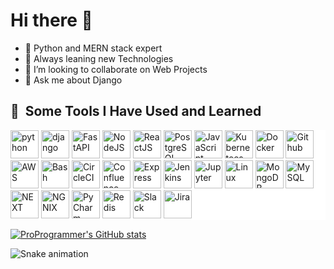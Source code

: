### <h1>Hi there 👋</h1>

<!--
**mehar13hamza/mehar13hamza** is a ✨ _special_ ✨ repository because its `README.md` (this file) appears on your GitHub profile.

Here are some ideas to get you started:

-->

- 🔭 Python and MERN stack expert 
- 🌱 Always leaning new Technologies
- 👯 I’m looking to collaborate on Web Projects
- 💬 Ask me about Django

<h2> 🚀 &nbsp;Some Tools I Have Used and Learned</h2>
<p align="left" style="background-color: white;">
<img src="https://cdn.jsdelivr.net/gh/devicons/devicon/icons/python/python-original.svg" alt="python" width="45" height="45"/>
<img src="https://cdn.jsdelivr.net/gh/devicons/devicon/icons/django/django-plain.svg" alt="django" width="45" height="45"/>
<img src="https://cdn.jsdelivr.net/gh/devicons/devicon/icons/flask/flask-original-wordmark.svg" alt="FastAPI" width="45" height="45"/>
<img src="https://cdn.jsdelivr.net/gh/devicons/devicon/icons/nodejs/nodejs-original.svg" alt="NodeJS" width="45" height="45"/>
<img src="https://cdn.jsdelivr.net/gh/devicons/devicon/icons/react/react-original.svg" alt="ReactJS" width="45" height="45"/>
<img src="https://cdn.jsdelivr.net/gh/devicons/devicon/icons/postgresql/postgresql-original.svg" alt="PostgreSQL" width="45" height="45"/>
<img src="https://cdn.jsdelivr.net/gh/devicons/devicon/icons/javascript/javascript-original.svg" alt="JavaScript" width="45" height="45"/>
<img src="https://cdn.jsdelivr.net/gh/devicons/devicon/icons/kubernetes/kubernetes-plain.svg" alt="Kubernetees" width="45" height="45"/>
<img src="https://cdn.jsdelivr.net/gh/devicons/devicon/icons/docker/docker-original.svg" alt="Docker" width="45" height="45"/>
<img src="https://cdn.jsdelivr.net/gh/devicons/devicon/icons/github/github-original.svg" alt="Github" width="45" height="45"/>
<img src="https://cdn.jsdelivr.net/gh/devicons/devicon/icons/amazonwebservices/amazonwebservices-original-wordmark.svg" alt="AWS" width="45" height="45"/>
<img src="https://cdn.jsdelivr.net/gh/devicons/devicon/icons/bash/bash-original.svg" alt="Bash" width="45" height="45"/>
<img src="https://cdn.jsdelivr.net/gh/devicons/devicon/icons/circleci/circleci-plain.svg" alt="CircleCI" width="45" height="45"/>
<img src="https://cdn.jsdelivr.net/gh/devicons/devicon/icons/confluence/confluence-original.svg" alt="Confluence" width="45" height="45"/>
<img src="https://cdn.jsdelivr.net/gh/devicons/devicon/icons/express/express-original.svg" alt="Express" width="45" height="45"/>
<img src="https://cdn.jsdelivr.net/gh/devicons/devicon/icons/jenkins/jenkins-original.svg" alt="Jenkins" width="45" height="45"/>
<img src="https://cdn.jsdelivr.net/gh/devicons/devicon/icons/jupyter/jupyter-original-wordmark.svg" alt="Jupyter" width="45" height="45"/>
<img src="https://cdn.jsdelivr.net/gh/devicons/devicon/icons/linux/linux-original.svg" alt="Linux" width="45" height="45"/>
<img src="https://cdn.jsdelivr.net/gh/devicons/devicon/icons/mongodb/mongodb-original.svg" alt="MongoDB" width="45" height="45"/>
<img src="https://cdn.jsdelivr.net/gh/devicons/devicon/icons/mysql/mysql-original.svg" alt="MySQL" width="45" height="45"/>
<img src="https://cdn.jsdelivr.net/gh/devicons/devicon/icons/nextjs/nextjs-original-wordmark.svg" alt="NEXT" width="45" height="45"/>
<img src="https://cdn.jsdelivr.net/gh/devicons/devicon/icons/nginx/nginx-original.svg" alt="NGNIX" width="45" height="45"/>
<img src="https://cdn.jsdelivr.net/gh/devicons/devicon/icons/pycharm/pycharm-original.svg" alt="PyCharm" width="45" height="45"/>
<img src="https://cdn.jsdelivr.net/gh/devicons/devicon/icons/redis/redis-original-wordmark.svg" alt="Redis" width="45" height="45"/>
<img src="https://cdn.jsdelivr.net/gh/devicons/devicon/icons/slack/slack-original-wordmark.svg" alt="Slack" width="45" height="45"/>
<img src="https://cdn.jsdelivr.net/gh/devicons/devicon/icons/jira/jira-original-wordmark.svg" alt="Jira" width="45" height="45"/>
</p>

[![ProProgrammer's GitHub stats](https://github-readme-stats.vercel.app/api?username=mehar13hamza&count_private=true&show_icons=true&theme=dracula)](https://github.com/mehar13hamza/github-readme-stats)

![Snake animation](https://github.com/thepiyushmalhotra/thepiyushmalhotra/blob/output/github-contribution-grid-snake.svg)
